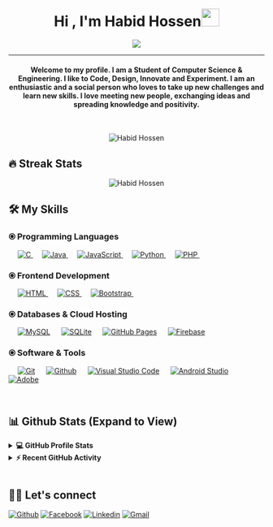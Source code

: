 <h1 align="center">Hi , I'm <b>Habid Hossen</b><img src="https://media.giphy.com/media/hvRJCLFzcasrR4ia7z/giphy.gif" width="35"></h1>
<p align="center">
 <a href="https://github.com/DenverCoder1/readme-typing-svg"><img src="https://readme-typing-svg.herokuapp.com?lines=Computer+Science+and+Engineering+Student;Web+Developer;Android%20Developer;Always%20learning%20new%20things&center=true&width=500&height=50&font=georgia"></a>
</p>
<hr/>
<h4 align="center">Welcome to my profile. I am a Student of Computer Science &amp Engineering. I like to Code, Design, Innovate and Experiment. I am an enthusiastic and a social person who loves to take up new challenges and learn new skills. I love meeting new people, exchanging ideas and spreading knowledge and positivity.</h4>
<br>
<p align="center"> <img src="https://komarev.com/ghpvc/?username=habidhossen&color=blueviolet&style=flat" alt="Habid Hossen" /> </p>

## 🔥 Streak Stats

<p align="center"><img align="center" src="https://github-readme-streak-stats.herokuapp.com/?user=Habidhossen&theme=buefy-dark" alt="Habid Hossen" /></p>

## 🛠️ My Skills

### ⦿ Programming Languages

<p align="left"> 
  &emsp; 
  <a href="https://www.cprogramming.com/" target="_blank"> 
    <img alt="C" src="https://img.shields.io/badge/C%20-%232370ED.svg?logo=c&logoColor=white">
  </a>
  &emsp;
  <a href="https://www.java.com" target="_blank"> 
    <img alt="Java" src="https://img.shields.io/badge/Java-%23007396.svg?logo=java&logoColor=white">
  </a>
    &emsp;
  <a href="https://developer.mozilla.org/en-US/docs/Web/JavaScript" target="_blank"> 
     <img alt="JavaScript" src="https://img.shields.io/badge/JavaScript%20-%23F7DF1E.svg?logo=javascript&logoColor=black">
   </a>
  &emsp;
   <a href="https://www.python.org" target="_blank">
    <img alt="Python" src="https://img.shields.io/badge/Python%20-%2314354C.svg?logo=python&logoColor=white">
  </a>
  &emsp;
  <a href="https://www.php.net/">
    <img alt="PHP" src="https://img.shields.io/badge/PHP-%23777BB4.svg?logo=php&logoColor=white"/>
  </a>
&emsp; 
</p>

### ⦿ Frontend Development

<p align="left"> 
  &emsp; 
  <a href="https://www.w3.org/html/" target="_blank"> 
   <img alt="HTML" src="https://img.shields.io/badge/HTML5%20-%23E34F26.svg?logo=html5&logoColor=white">
  </a>   
  &emsp;
  <a href="https://www.w3schools.com/css/" target="_blank">
    <img alt="CSS" src="https://img.shields.io/badge/CSS%20-%231572B6.svg?logo=css3&logoColor=white">
  </a> 
   &emsp;
  <a href="https://getbootstrap.com" target="_blank"> 
    <img alt="Bootstrap" src="https://img.shields.io/badge/Bootstrap-%23563D7C.svg?style=flat&logo=bootstrap&logoColor=white"/>
  </a>
&emsp; 
</p>

### ⦿ Databases & Cloud Hosting

<p align="left">
  &emsp;
    <a href="https://www.mysql.com/"><img alt="MySQL" src="https://img.shields.io/badge/MySQL-00000F?style=flat&logo=mysql&logoColor=white"></a>
  &emsp;
    <a href="https://www.sqlite.org/"><img alt="SQLite" src ="https://img.shields.io/badge/SQLite-07405E?style=flat&logo=sqlite&logoColor=white"/></a>
  &emsp;
    <a href="https://www.github.com"><img alt="GitHub Pages" src="https://img.shields.io/badge/GitHub%20Pages-%23327FC7.svg?style=flat&logo=github&logoColor=white"></a>
  &emsp;
    <a href="https://firebase.google.com/"><img alt="Firebase" src ="https://img.shields.io/badge/Firebase-ffca28?style=flate&logo=firebase&logoColor=black"></a>
 &emsp; 
</p>

### ⦿ Software & Tools

<p>
  &emsp;
    <a href="#"><img alt="Git" src="https://img.shields.io/badge/Git%20-%23F05033.svg?logo=git&logoColor=white"></a>
  &emsp;
      <a href="#"><img alt="Github" src="https://img.shields.io/badge/Github%20-%231c3552.svg?logo=github&logoColor=white"></a>
  &emsp;
    <a href="#"><img alt="Visual Studio Code" src="https://img.shields.io/badge/Visual%20Studio%20Code-0078d7.svg?logo=visual-studio-code&logoColor=white"></a>
 &emsp;
    <a href="#"><img alt="Android Studio" src="https://img.shields.io/badge/Android%20Studio-32de84.svg?logo=android-studio&logoColor=white"></a>
&emsp;
    <a href="#"><img alt="Adobe" src="https://img.shields.io/badge/Adobe%20-%23FF0000.svg?logo=adobe&logoColor=white"></a>
</p>

<br/>

## 📊 Github Stats (Expand to View)

<details> 
  <summary><b>💻 GitHub Profile Stats</b></summary>
  <br/>
  <p align="center">
    <a href="https://github.com/habidhossen"><img align="center" src="https://github-readme-stats.vercel.app/api?username=habidhossen&show_icons=true&locale=en&theme=noctis_minimus" alt="habidhossen" height="192px"/></a>
	</p>
	<p  align="center">
	  <img src="https://github-readme-stats.vercel.app/api/top-langs?username=habidhossen&show_icons=true&locale=en&layout=compact&theme=noctis_minimus" alt="habidhossen" height="192px"/>
	</p>
  <br/>
  <b>Note:</b> Top languages is only a metric of the languages my public code consists of and doesn't reflect experience or skill level.
  </p>
</details>

<details>
  <summary><b>⚡ Recent GitHub Activity</b></summary>
  <br/>
   <a href="https://github.com/Habidhossen"><img alt="Habid's Activity Graph" src="https://activity-graph.herokuapp.com/graph?username=habidhossen&custom_title=Habid%20Hossen's%20Contribution%20Graph&theme=react-dark" /></a>
  <br/>

</details>

<br/>

## 🙋‍♀️ Let's connect

<p align="center">

<a href="https://github.com/Habidhossen"><img alt="Github" src="https://img.shields.io/badge/Github-6cc644.svg?logo=Github&logoColor=white"></a>
<a href="https://facebook.com/habidhossen" target="_blank"><img alt="Facebook" src="https://img.shields.io/badge/Facebook-3b5998.svg?logo=Facebook&logoColor=white"></a>
<a href="https://linkedin.com/in/habid-hossen-738114213" target="_blank"><img alt="Linkedin" src="https://img.shields.io/badge/Linkedin-0e76a8.svg?logo=Linkedin&logoColor=white"></a>
<a href="habidhossen2@gmail.com" target="_blank"><img alt="Gmail" src="https://img.shields.io/badge/Gmail-ea4335.svg?logo=Gmail&logoColor=white"></a>

<!--img align="right" alt="Coding" width="450" src="https://camo.githubusercontent.com/6607041227d81f650340ff070cc2843518acad359b57e5bb054a9fb7127aa041/68747470733a2f2f63646e2e6472696262626c652e636f6d2f75736572732f323634363432332f73637265656e73686f74732f353530373139362f636f6d70757465722e676966" data-canonical-src="https://cdn.dribbble.com/users/2646423/screenshots/5507196/computer.gif" style="max-width:100%;"/-->
